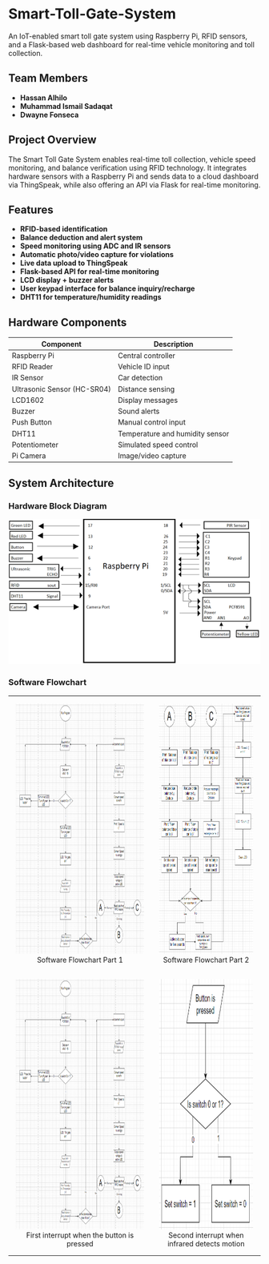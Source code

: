 # Smart-Toll-Gate-System
An IoT-enabled smart toll gate system using Raspberry Pi, RFID sensors, and a Flask-based web dashboard for real-time vehicle monitoring and toll collection.

## Team Members

- **Hassan Alhilo**
- **Muhammad Ismail Sadaqat**
- **Dwayne Fonseca**

## Project Overview

The Smart Toll Gate System enables real-time toll collection, vehicle speed monitoring, and balance verification using RFID technology. It integrates hardware sensors with a Raspberry Pi and sends data to a cloud dashboard via ThingSpeak, while also offering an API via Flask for real-time monitoring.

## Features

- **RFID-based identification**
- **Balance deduction and alert system**
- **Speed monitoring using ADC and IR sensors**
- **Automatic photo/video capture for violations**
- **Live data upload to ThingSpeak**
- **Flask-based API for real-time monitoring**
- **LCD display + buzzer alerts**
- **User keypad interface for balance inquiry/recharge**
- **DHT11 for temperature/humidity readings**

## Hardware Components

| Component       | Description                       |
|----------------|-----------------------------------|
| Raspberry Pi   | Central controller                |
| RFID Reader    | Vehicle ID input                  |
| IR Sensor      | Car detection                     |
| Ultrasonic Sensor (HC-SR04) | Distance sensing      |
| LCD1602        | Display messages                  |
| Buzzer         | Sound alerts                      |
| Push Button    | Manual control input              |
| DHT11          | Temperature and humidity sensor   |
| Potentiometer  | Simulated speed control           |
| Pi Camera      | Image/video capture               |

## System Architecture

### Hardware Block Diagram
![Hardware Block Diagram](https://github.com/Ismail-Sadaqat/Smart-Toll-Gate-System/blob/b481221d50a3c54539407ac0c028a07773ec220c/Hardware-and-Software-Diagrams/Hardware%20diagram%20of%20Smart%20Toll%20Gate.png)

### Software Flowchart

<table>
  <tr>
    <td align="center" style="padding: 15px;">
      <img src="https://github.com/Ismail-Sadaqat/Smart-Toll-Gate-System/blob/b481221d50a3c54539407ac0c028a07773ec220c/Hardware-and-Software-Diagrams/Flowchart%20for%20first%20half%20of%20main%20program%20loop.png?raw=true" alt="Software Flowchart Part 1" height = "500">
      <br>
      Software Flowchart Part 1
    </td>
    <td align="center" style="padding: 15px;">
      <img src="https://github.com/Ismail-Sadaqat/Smart-Toll-Gate-System/blob/b481221d50a3c54539407ac0c028a07773ec220c/Hardware-and-Software-Diagrams/Flowchart%20of%20second%20half%20of%20main%20program%20loop.png" alt="Software Flowchart Part 2" height = "500">
      <br>
      Software Flowchart Part 2
    </td>
  </tr>
  <tr>
    <td align="center" style="padding: 15px;">
      <img src="https://github.com/Ismail-Sadaqat/Smart-Toll-Gate-System/blob/95074aacdafcf5330fd207e8c60dd10276eaef57/Hardware-and-Software-Diagrams/Flowchart%20for%20first%20half%20of%20main%20program%20loop.png" alt="First interrupt when the button is pressed" height = "500">
      <br>
      First interrupt when the button is pressed
    </td>
    <td align="center" style="padding: 15px;">
      <img src="https://github.com/Ismail-Sadaqat/Smart-Toll-Gate-System/blob/95074aacdafcf5330fd207e8c60dd10276eaef57/Hardware-and-Software-Diagrams/Flowchart%20for%20first%20interrupt%20when%20the%20button%20is%20pressed.png" alt="Second interrupt when infrared detects motion" height = "500">
      <br>
      Second interrupt when infrared detects motion
    </td>
  </tr>
</table>

